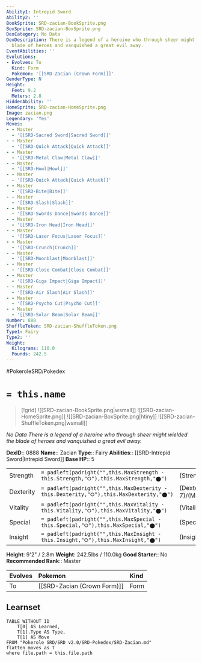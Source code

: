 ```yaml
---
Ability1: Intrepid Sword
Ability2: ''
BookSprite: SRD-zacian-BookSprite.png
BoxSprite: SRD-zacian-BoxSprite.png
DexCategory: No Data
DexDescription: There is a legend of a heroine who through sheer might wielded the
  blade of heroes and vanquished a great evil away.
EventAbilities: ''
Evolutions:
- Evolves: To
  Kind: Form
  Pokemon: '[[SRD-Zacian (Crown Form)]]'
GenderType: N
Height:
  Feet: 9.2
  Meters: 2.8
HiddenAbility: ''
HomeSprite: SRD-zacian-HomeSprite.png
Image: zacian.png
Legendary: 'Yes'
Moves:
- - Master
  - '[[SRD-Sacred Sword|Sacred Sword]]'
- - Master
  - '[[SRD-Quick Attack|Quick Attack]]'
- - Master
  - '[[SRD-Metal Claw|Metal Claw]]'
- - Master
  - '[[SRD-Howl|Howl]]'
- - Master
  - '[[SRD-Quick Attack|Quick Attack]]'
- - Master
  - '[[SRD-Bite|Bite]]'
- - Master
  - '[[SRD-Slash|Slash]]'
- - Master
  - '[[SRD-Swords Dance|Swords Dance]]'
- - Master
  - '[[SRD-Iron Head|Iron Head]]'
- - Master
  - '[[SRD-Laser Focus|Laser Focus]]'
- - Master
  - '[[SRD-Crunch|Crunch]]'
- - Master
  - '[[SRD-Moonblast|Moonblast]]'
- - Master
  - '[[SRD-Close Combat|Close Combat]]'
- - Master
  - '[[SRD-Giga Impact|Giga Impact]]'
- - Master
  - '[[SRD-Air Slash|Air Slash]]'
- - Master
  - '[[SRD-Psycho Cut|Psycho Cut]]'
- - Master
  - '[[SRD-Solar Beam|Solar Beam]]'
Number: 888
ShuffleToken: SRD-zacian-ShuffleToken.png
Type1: Fairy
Type2: ''
Weight:
  Kilograms: 110.0
  Pounds: 242.5
---
```


#PokeroleSRD/Pokedex

# `= this.name`

> [!grid]
> ![[SRD-zacian-BookSprite.png|wsmall]]
> ![[SRD-zacian-HomeSprite.png]]
> ![[SRD-zacian-BoxSprite.png|htiny]]
> ![[SRD-zacian-ShuffleToken.png|wsmall]]


*No Data*
*There is a legend of a heroine who through sheer might wielded the blade of heroes and vanquished a great evil away.*

**DexID**:: 0888
**Name**:: Zacian
**Type**:: Fairy
**Abilities**:: [[SRD-Intrepid Sword|Intrepid Sword]]
**Base HP**:: 5

|           |                                                                                        |                                          |
| --------- | -------------------------------------------------------------------------------------- | ---------------------------------------- |
| Strength  | `= padleft(padright("",this.MaxStrength - this.Strength,"⭘"),this.MaxStrength,"⬤")`    | (Strength::7)/(MaxStrength::7)   |
| Dexterity | `= padleft(padright("",this.MaxDexterity - this.Dexterity,"⭘"),this.MaxDexterity,"⬤")` | (Dexterity:: 7)/(MaxDexterity::7) |
| Vitality  | `= padleft(padright("",this.MaxVitality - this.Vitality,"⭘"),this.MaxVitality,"⬤")`    | (Vitality::6)/(MaxVitality::6)   |
| Special   | `= padleft(padright("",this.MaxSpecial - this.Special,"⭘"),this.MaxSpecial,"⬤")`       | (Special::5)/(MaxSpecial::5)     |
| Insight   | `= padleft(padright("",this.MaxInsight - this.Insight,"⭘"),this.MaxInsight,"⬤")`       | (Insight::6)/(MaxInsight::6)     |

**Height**: 9'2" / 2.8m
**Weight**: 242.5lbs / 110.0kg
**Good Starter**:: No
**Recommended Rank**:: Master

| Evolves   | Pokemon                     | Kind   |
|:----------|:----------------------------|:-------|
| To        | [[SRD-Zacian (Crown Form)]] | Form   |

## Learnset

```dataview
TABLE WITHOUT ID
    T[0] AS Learned,
    T[1].Type AS Type,
    T[1] AS Move
FROM "Pokerole SRD/SRD v2.0/SRD-Pokedex/SRD-Zacian.md"
flatten moves as T
where file.path = this.file.path
```

